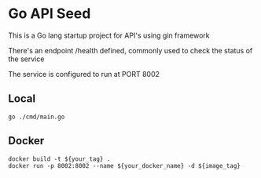 # Go API Seed

This is a Go lang startup project for API's using gin framework

There's an endpoint /health defined, commonly used to check the status of the service

The service is configured to run at PORT 8002

## Local
```
go ./cmd/main.go
```

## Docker
```
docker build -t ${your_tag} .
docker run -p 8002:8002 --name ${your_docker_name} -d ${image_tag}
```